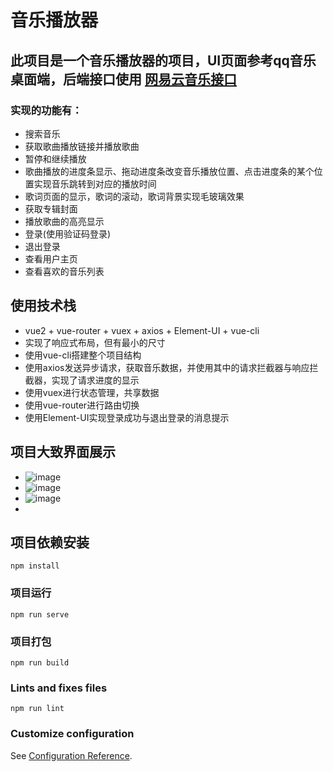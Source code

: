 # 音乐播放器
## 此项目是一个音乐播放器的项目，UI页面参考qq音乐桌面端，后端接口使用 [网易云音乐接口](https://neteasecloudmusicapi.vercel.app/#/)
 ### 实现的功能有：
- 搜索音乐
- 获取歌曲播放链接并播放歌曲
- 暂停和继续播放
- 歌曲播放的进度条显示、拖动进度条改变音乐播放位置、点击进度条的某个位置实现音乐跳转到对应的播放时间
- 歌词页面的显示，歌词的滚动，歌词背景实现毛玻璃效果
- 获取专辑封面
- 播放歌曲的高亮显示
- 登录(使用验证码登录)
- 退出登录
- 查看用户主页
- 查看喜欢的音乐列表
## 使用技术栈
- vue2 + vue-router + vuex + axios + Element-UI + vue-cli
- 实现了响应式布局，但有最小的尺寸
- 使用vue-cli搭建整个项目结构
- 使用axios发送异步请求，获取音乐数据，并使用其中的请求拦截器与响应拦截器，实现了请求进度的显示
- 使用vuex进行状态管理，共享数据
- 使用vue-router进行路由切换
- 使用Element-UI实现登录成功与退出登录的消息提示
## 项目大致界面展示
- ![image](https://user-images.githubusercontent.com/61072719/184310474-217b4503-425f-47ba-bcc0-0fc8227883b7.png)
- ![image](https://user-images.githubusercontent.com/61072719/184310679-8f47fac5-ff0d-4d2d-93af-5180550617cc.png)
- ![image](https://user-images.githubusercontent.com/61072719/184310720-fc527e50-1817-42a4-a802-d793a4bb462a.png)
- 
## 项目依赖安装
```
npm install
```

### 项目运行
```
npm run serve
```

### 项目打包
```
npm run build
```

### Lints and fixes files
```
npm run lint
```

### Customize configuration
See [Configuration Reference](https://cli.vuejs.org/config/).
